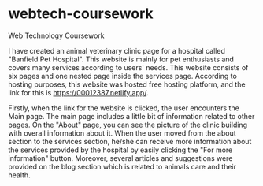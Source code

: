 # webtech-coursework

Web Technology Coursework

I have created an animal veterinary clinic page for a hospital called "Banfield Pet Hospital". This website is mainly for pet enthusiasts and covers many services according to users' needs. This website consists of six pages and one nested page inside the services page. According to hosting purposes, this website was hosted free hosting platform, and the link for this is https://00012387.netlify.app/.

Firstly, when the link for the website is clicked, the user encounters the Main page. The main page includes a little bit of information related to other pages. On the "About" page, you can see the picture of the clinic building with overall information about it. When the user moved from the about section to the services section, he/she can receive more information about the services provided by the hospital by easily clicking the "For more information" button. Moreover, several articles and suggestions were provided on the blog section which is related to animals care and their health. 


